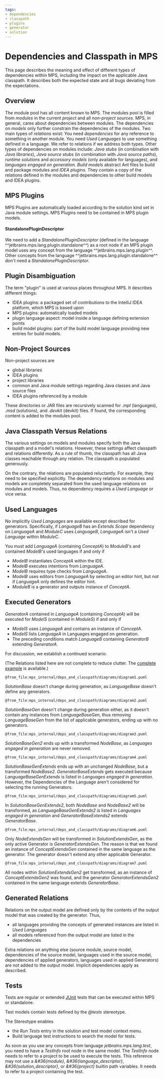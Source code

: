 ```yaml
---
tags:
- dependencies
- classpath
- plugins
- generator
- solution
---
```


# Dependencies and Classpath in MPS

This page describes the meaning and effect of different types of dependencies within MPS, including the impact on the applicable Java classpath. It describes both the expected state and all bugs deviating from the expectations.

## Overview

The module pool has all content known to MPS.
The modules pool is filled from *modules* in the current *project* and all *non-project sources*.
MPS, in general, cares about dependencies between modules. The dependencies on *models* only further constrain the dependencies of the modules.
Two main types of *relations* exist: You need *dependencies* for any reference to something in another module. You need *Used Languages* to use something defined in a language. We refer to relations if we address both types.
Other types of dependencies on modules include: *Java stubs* (in combination with *Java libraries*), *Java source stubs* (in combination with *Java source paths*), *runtime solutions* and *accessory models* (only available for languages), and *languages engaged on generation*.
*Build models* abstract Ant files to build and package modules and *IDEA plugins*. They contain a copy of the relations defined in the modules and dependencies to other build models and IDEA plugins.

## MPS Plugins

MPS Plugins are automatically loaded according to the solution kind set in Java module settings.
MPS Plugins need to be contained in MPS plugin models.

#### StandalonePluginDescriptor

We need to add a *StandalonePluginDescriptor* (defined in the language ^^jetbrains.mps.lang.plugin.standalone^^) as a root node if an MPS plugin model uses any concept from the language ^^jetbrains.mps.lang.plugin^^. Other concepts from the language ^^jetbrains.mps.lang.plugin.standalone^^ don't need a *StandalonePluginDescriptor*.

## Plugin Disambiguation

The term "plugin" is used at various places throughout MPS. It describes different things:

- IDEA plugins: a packaged set of contributions to the IntelliJ IDEA platform, which MPS is based upon
- MPS plugins: automatically loaded models
- plugin language aspect: model inside a language defining extension points
- build model plugins: part of the build model language providing new entries for build models.

## Non-Project Sources

Non-project sources are

- global libraries
- IDEA plugins
- project libraries
- common and Java module settings regarding Java classes and Java source files
- IDEA plugins referenced by a module

These directories or JAR files are recursively scanned for *.mpl* (languages), *.msd* (solutions), and *.devkit* (devkit) files. If found, the corresponding content is added to the modules pool.

## Java Classpath Versus Relations

The various settings on models and modules specify both the Java classpath and a model's relations. However, these settings affect classpath and relations differently.
As a rule of thumb, the classpath has all Java classes reachable through any relation. The classpath is populated generously.

On the contrary, the relations are populated reluctantly. For example, they need to be specified explicitly.
The dependency relations on modules and models are completely separated from the used language relations on modules and models. Thus, no dependency requires a *Used Language* or vice versa.

## Used Languages

No implicitly *Used Languages* are available except described for generators. Specifically, if *LanguageB* has an *Extends Scope* dependency on *LanguageA* and *ModuleC* uses *LanguageB*, *LanguageA* isn't a *Used Language* within *ModuleC*.

You must add *LanguageA* (containing *ConceptA*) to *ModuleB's* and contained *ModelB's* used languages if and only if

- *ModelB* instantiates *ConceptA* within the IDE.
- *ModelB* executes intentions from *LanguageA*.
- *ModelB* requires type checks from *LanguageA*.
- *ModelB* uses editors from *LanguageA* by selecting an editor hint, but *not* if *LanguageA* only defines the editor hint.
- *ModuleB* is a generator and outputs instance of *ConceptA*.

## Executed Generators

*GeneratorA* contained in *LanguageA* (containing *ConceptA*) will be executed for *ModelS* (contained in *ModuleS*) if and only if

- *ModelS* uses *LanguageA* and contains an instance of *ConceptA*.
- *ModelS* lists *LanguageA* in Languages engaged on generation.
- The preceding conditions match *LanguageB* containing *GeneratorB* extending *GeneratorA*.

For discussion, we establish a continued scenario:

(The Relations listed here are not complete to reduce clutter. The [complete example](https://github.com/enikao/mps-dependencies) is available.)

```kroki-plantuml
@from_file:mps_internal/deps_and_classpath/diagrams/diagram1.puml
```

*SolutionBase* doesn't change during generation, as *LanguageBase* doesn't define any generators.

```kroki-plantuml
@from_file:mps_internal/deps_and_classpath/diagrams/diagram2.puml
```

*SolutionBaseGen* doesn't change during generation either, as it doesn't contain any instances from
*LanguageBaseGen*, thus removing *LanguageBaseGen* from the list of applicable generators, ending up with
no generators.

```kroki-plantuml
@from_file:mps_internal/deps_and_classpath/diagrams/diagram3.puml
```

*SolutionBaseGen2* ends up with a transformed *NodeBase*, as *Languages engaged in generation* are never removed.

```kroki-plantuml
@from_file:mps_internal/deps_and_classpath/diagrams/diagram4.puml
```

*SolutionBaseGenExtends* ends up with an unchanged *NodeBase*, but a transformed *NodeBase2*.
*GeneratorBaseExtends* gets executed because *LanguageBaseGenExtends* is listed in *Languages engaged in generation*. However, the Dependencies of the Language aren't considered for selecting the running Generators.

```kroki-plantuml
@from_file:mps_internal/deps_and_classpath/diagrams/diagram5.puml
```

In *SolutionBaseGenExtends2*, both *NodeBase* and *NodeBase2* will be transformed, as *LanguageBaseGenExtends2*
is listed in *Languages engaged in generation* and *GeneratorBaseExtends2* extends *GeneratorBase*.

```kroki-plantuml
@from_file:mps_internal/deps_and_classpath/diagrams/diagram6.puml
```

Only *NodeExtendsGen* will be transformed in *SolutionExtendsGen*, as the only active Generator is
*GeneratorExtendsGen*. The reason is that we found an instance of *ConceptExtendsGen* contained in
the same language as the generator. The generator doesn't extend any other applicable Generator.

```kroki-plantuml
@from_file:mps_internal/deps_and_classpath/diagrams/diagram7.puml
```

All nodes within *SolutionExtendsGen2* get transformed, as an instance of *ConceptExtendsGen2* was found,
and the generator *GeneratorExtendsGen2* contained in the same language extends *GeneratorBase*.

## Generated Relations

Relations on the output model are defined only by the contents of the output model that was created by the generator. Thus,

- all languages providing the concepts of generated instances are listed in *Used Languages*
- all models referenced from the output model are listed in the dependencies

Extra relations on anything else (source module, source model, dependencies of the source model, languages used in the source model, dependencies of applied generators,
languages used in applied Generators) are not added to the output model. Implicit dependencies apply as described.

## Tests

Tests are regular or extended [JUnit](http://junit.org/) tests that can be executed within MPS or standalone.

Test models contain tests defined by the *@tests* stereotype.

The Stereotype enables

- the *Run Tests* entry in the solution and test model context menu.
- Build language test instructions to search the model for tests.

As soon as you use any concepts from language *jetbrains.mps.lang.test*, you need to have a *TestInfo* root node in the same model. The *TestInfo* node needs to refer to a project to be used to execute the tests. This reference may not use a *&#36{module}*, *&#36{language_descriptor}*, *&#36{solution_descriptor}*, or *&#36{project}* builtin path variables. It needs to refer to a project containing the test.